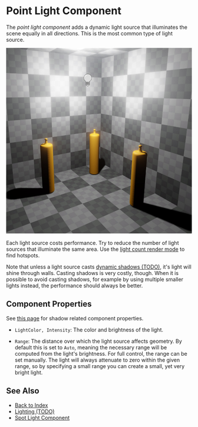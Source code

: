 # Point Light Component

The *point light component* adds a dynamic light source that illuminates the scene equally in all directions. This is the most common type of light source.

![Point Light](media/point-light.jpg)

Each light source costs performance. Try to reduce the number of light sources that illuminate the same area. Use the [light count render mode](../editor/editor-views.md#light-count) to find hotspots.

Note that unless a light source casts [dynamic shadows (TODO)](dynamic-shadows.md), it's light will shine through walls. Casting shadows is very costly, though. When it is possible to avoid casting shadows, for example by using multiple smaller lights instead, the performance should always be better. 

## Component Properties

See [this page](dynamic-shadows.md#shadow-component-properties) for shadow related component properties.

* `LightColor, Intensity`: The color and brightness of the light.

* `Range`: The distance over which the light source affects geometry. By default this is set to `Auto`, meaning the necessary range will be computed from the light's brightness. For full control, the range can be set manually. The light will always attenuate to zero within the given range, so by specifying a small range you can create a small, yet very bright light.

## See Also

* [Back to Index](../index.md)
* [Lighting (TODO)](lighting-overview.md)
* [Spot Light Component](spot-light-component.md)
